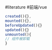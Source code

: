 #literature #前端/vue 

```js
created(){},
mounted(){},
beforeUpdated(){}
updated(){}
unmounted(){
// 组件被卸载
}
```